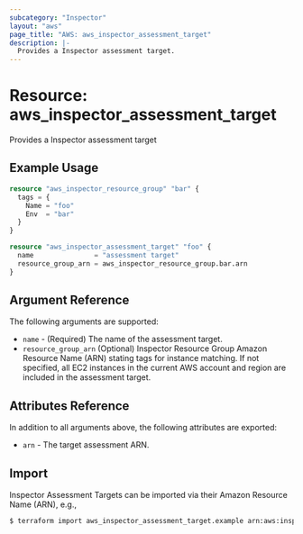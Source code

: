 ```yaml
---
subcategory: "Inspector"
layout: "aws"
page_title: "AWS: aws_inspector_assessment_target"
description: |-
  Provides a Inspector assessment target.
---
```


# Resource: aws_inspector_assessment_target

Provides a Inspector assessment target

## Example Usage

```terraform
resource "aws_inspector_resource_group" "bar" {
  tags = {
    Name = "foo"
    Env  = "bar"
  }
}

resource "aws_inspector_assessment_target" "foo" {
  name               = "assessment target"
  resource_group_arn = aws_inspector_resource_group.bar.arn
}
```

## Argument Reference

The following arguments are supported:

* `name` - (Required) The name of the assessment target.
* `resource_group_arn` (Optional) Inspector Resource Group Amazon Resource Name (ARN) stating tags for instance matching. If not specified, all EC2 instances in the current AWS account and region are included in the assessment target.

## Attributes Reference

In addition to all arguments above, the following attributes are exported:

* `arn` - The target assessment ARN.

## Import

Inspector Assessment Targets can be imported via their Amazon Resource Name (ARN), e.g.,

```sh
$ terraform import aws_inspector_assessment_target.example arn:aws:inspector:us-east-1:123456789012:target/0-xxxxxxx
```
